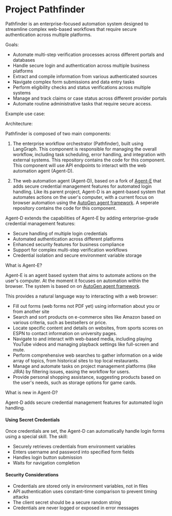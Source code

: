 # Project Pathfinder

Pathfinder is an enterprise-focused automation system designed to streamline complex web-based workflows that require secure authentication across multiple platforms.

Goals:

- Automate multi-step verification processes across different portals and databases
- Handle secure login and authentication across multiple business platforms
- Extract and compile information from various authenticated sources
- Navigate complex form submissions and data entry tasks
- Perform eligibility checks and status verifications across multiple systems
- Manage and track claims or case status across different provider portals
- Automate routine administrative tasks that require secure access.

Example use case:

Architecture:

Pathfinder is composed of two main components:

1. The enterprise workflow orchestrator (Pathfinder), built using LangGraph. This component is responsible for managing the overall workflow, including task scheduling, error handling, and integration with external systems. This repository contains the code for this component. This component will use API endpoints to interact with the web automation agent (Agent-D).

2. The web automation agent (Agent-D), based on a fork of [Agent-E](https://github.com/EmergenceAI/Agent-E) that adds secure credential management features for automated login handling. Like its parent project, Agent-D is an agent-based system that automates actions on the user's computer, with a current focus on browser automation using the [AutoGen agent framework](https://github.com/microsoft/autogen). A seperate repository contains the code for this component.

Agent-D extends the capabilities of Agent-E by adding enterprise-grade credential management features:

- Secure handling of multiple login credentials
- Automated authentication across different platforms
- Enhanced security features for business compliance
- Support for complex multi-step verification workflows
- Credential isolation and secure environment variable storage

What is Agent-E?

Agent-E is an agent based system that aims to automate actions on the user's computer. At the moment it focuses on automation within the browser. The system is based on on [AutoGen agent framework](https://github.com/microsoft/autogen).

This provides a natural language way to interacting with a web browser:
- Fill out forms (web forms not PDF yet) using information about you or from another site
- Search and sort products on e-commerce sites like Amazon based on various criteria, such as bestsellers or price.
- Locate specific content and details on websites, from sports scores on ESPN to contact information on university pages.
- Navigate to and interact with web-based media, including playing YouTube videos and managing playback settings like full-screen and mute.
- Perform comprehensive web searches to gather information on a wide array of topics, from historical sites to top local restaurants.
- Manage and automate tasks on project management platforms (like JIRA) by filtering issues, easing the workflow for users.
- Provide personal shopping assistance, suggesting products based on the user's needs, such as storage options for game cards.

What is new in Agent-D?

Agent-D adds secure credential management features for automated login handling.


#### Using Secret Credentials

Once credentials are set, the Agent-D can automatically handle login forms using a special skill. The skill:

- Securely retrieves credentials from environment variables
- Enters username and password into specified form fields
- Handles login button submission
- Waits for navigation completion

#### Security Considerations

- Credentials are stored only in environment variables, not in files
- API authentication uses constant-time comparison to prevent timing attacks
- The client secret should be a secure random string
- Credentials are never logged or exposed in error messages

